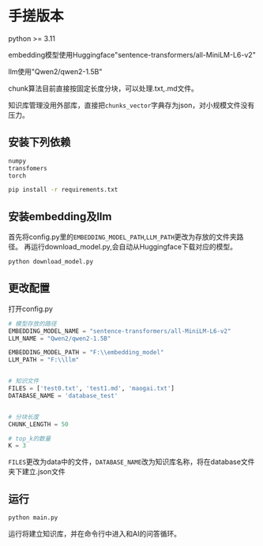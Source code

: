 # 手搓版本
python >= 3.11

embedding模型使用Huggingface"sentence-transformers/all-MiniLM-L6-v2"

llm使用"Qwen2/qwen2-1.5B"

chunk算法目前直接按固定长度分块，可以处理.txt,.md文件。

知识库管理没用外部库，直接把`chunks_vector`字典存为json，对小规模文件没有压力。


## 安装下列依赖
```python
numpy
transfomers
torch
```
```bash
pip install -r requirements.txt
```

## 安装embedding及llm
首先将config.py里的`EMBEDDING_MODEL_PATH`,`LLM_PATH`更改为存放的文件夹路径。
再运行download_model.py,会自动从Huggingface下载对应的模型。
```bash
python download_model.py
```

## 更改配置
打开config.py
```python
# 模型存放的路径
EMBEDDING_MODEL_NAME = "sentence-transformers/all-MiniLM-L6-v2"
LLM_NAME = "Qwen2/qwen2-1.5B"

EMBEDDING_MODEL_PATH = "F:\\embedding_model"
LLM_PATH = "F:\\llm"


# 知识文件
FILES = ['test0.txt', 'test1.md', 'maogai.txt']
DATABASE_NAME = 'database_test'


# 分块长度
CHUNK_LENGTH = 50 

# top_k的数量
K = 3
```
`FILES`更改为data中的文件，`DATABASE_NAME`改为知识库名称，将在database文件夹下建立.json文件
## 运行

```bash
python main.py
```

运行将建立知识库，并在命令行中进入和AI的问答循环。